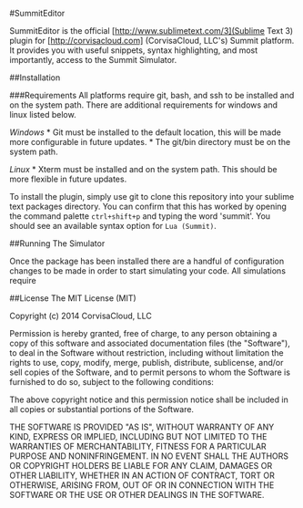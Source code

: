 #SummitEditor

SummitEditor is the official [http://www.sublimetext.com/3](Sublime Text 3) plugin for [http://corvisacloud.com]
(CorvisaCloud, LLC's) Summit platform. It provides you with useful snippets, syntax highlighting, and most importantly, access to the Summit Simulator.

##Installation

###Requirements
All platforms require git, bash, and ssh to be installed and on the system path. There are additional requirements for windows and linux listed below.

*Windows*
	* Git must be installed to the default location, this will be made more configurable in future updates.
	* The git/bin directory must be on the system path.

*Linux*
	* Xterm must be installed and on the system path. This should be more flexible in future updates.

To install the plugin, simply use git to clone this repository into your sublime text packages directory. You can confirm that this has worked by opening the command palette `ctrl+shift+p` and typing the word 'summit'. You should see an available syntax option for `Lua (Summit)`.


##Running The Simulator

Once the package has been installed there are a handful of configuration changes to be made in order to start simulating your code. All simulations require

##License
The MIT License (MIT)

Copyright (c) 2014 CorvisaCloud, LLC

Permission is hereby granted, free of charge, to any person obtaining a copy
of this software and associated documentation files (the "Software"), to deal
in the Software without restriction, including without limitation the rights
to use, copy, modify, merge, publish, distribute, sublicense, and/or sell
copies of the Software, and to permit persons to whom the Software is
furnished to do so, subject to the following conditions:

The above copyright notice and this permission notice shall be included in
all copies or substantial portions of the Software.

THE SOFTWARE IS PROVIDED "AS IS", WITHOUT WARRANTY OF ANY KIND, EXPRESS OR
IMPLIED, INCLUDING BUT NOT LIMITED TO THE WARRANTIES OF MERCHANTABILITY,
FITNESS FOR A PARTICULAR PURPOSE AND NONINFRINGEMENT. IN NO EVENT SHALL THE
AUTHORS OR COPYRIGHT HOLDERS BE LIABLE FOR ANY CLAIM, DAMAGES OR OTHER
LIABILITY, WHETHER IN AN ACTION OF CONTRACT, TORT OR OTHERWISE, ARISING FROM,
OUT OF OR IN CONNECTION WITH THE SOFTWARE OR THE USE OR OTHER DEALINGS IN
THE SOFTWARE.
